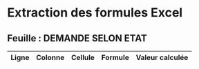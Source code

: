 # Extraction des formules Excel

## Feuille : DEMANDE SELON ETAT

| Ligne | Colonne | Cellule | Formule | Valeur calculée |
|-------|---------|---------|---------|-----------------|